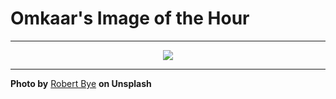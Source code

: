 # Omkaar's Image of the Hour

---

<div align="center">

<a href="https://unsplash.com/photos/a-modern-workspace-with-computer-accessories-organized-Eq76mDacpto">
  <img src="https://images.unsplash.com/photo-1752867494500-9ea9322f58c9?crop=entropy&cs=tinysrgb&fit=max&fm=jpg&ixid=M3w3NjA2Nzh8MHwxfHJhbmRvbXx8fHx8fHx8fDE3NTMyNTQwMDB8&ixlib=rb-4.1.0&q=80&w=1080" style="max-width:100%; height:auto;">
</a>



</div>

---

**Photo by** [Robert Bye](https://unsplash.com/@robertbye) **on Unsplash**
